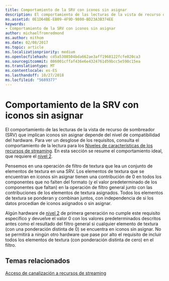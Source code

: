 ```yaml
---
title: Comportamiento de la SRV con iconos sin asignar
description: El comportamiento de las lecturas de la vista de recurso de sombreador (SRV) que implican iconos sin asignar depende del nivel de compatibilidad del hardware.
ms.assetid: 0E1D64BE-EB09-4F9D-9800-BD23A3B374EE
keywords:
- Comportamiento de la SRV con iconos sin asignar
author: michaelfromredmond
ms.author: mithom
ms.date: 02/08/2017
ms.topic: article
ms.localizationpriority: medium
ms.openlocfilehash: cd5a5308504bda662ae3aff1968122fcfe020ca3
ms.sourcegitcommit: 086001cffaf436e6e4324761d59bcc5e598c15ea
ms.translationtype: MT
ms.contentlocale: es-ES
ms.lasthandoff: 10/27/2018
ms.locfileid: "5689377"
---
```

# <a name="span-iddirect3dconceptssrvbehaviorwithnon-mappedtilesspansrv-behavior-with-non-mapped-tiles"></a><span id="direct3dconcepts.srv_behavior_with_non-mapped_tiles"></span>Comportamiento de la SRV con iconos sin asignar


El comportamiento de las lecturas de la vista de recurso de sombreador (SRV) que implican iconos sin asignar depende del nivel de compatibilidad del hardware. Para ver un desglose de los requisitos, consulta el comportamiento de la lectura para los [Niveles de características de los recursos de streaming](streaming-resources-features-tiers.md). En esta sección se resume el comportamiento ideal, que requiere el [nivel 2](tier-2.md).

Pensemos en una operación de filtro de textura que lea un conjunto de elementos de textura en una SRV. Los elementos de textura que se encuentran en iconos sin asignar tienen una contribución de 0 en todos los componentes que no falten del formato (y el valor predeterminado de los componentes que faltan) en la operación de filtro general junto con las contribuciones de los elementos de textura asignados. Todos los elementos de textura se ponderan y combinan juntos, con independencia de si los datos procedían de iconos asignados o sin asignar.

Algún hardware de [nivel 2](tier-2.md) de primera generación no cumple este requisito específico y devuelve el valor 0 con los valores predeterminados descritos antes como el resultado del filtro general si cualquier elemento de textura (con una ponderación distinta de 0) se encuentra en iconos sin asignar. No se permitirá a ningún otro hardware que pase por alto el requisito de incluir todos los elementos de textura (con ponderación distinta de cero) en el filtro.

## <a name="span-idrelated-topicsspanrelated-topics"></a><span id="related-topics"></span>Temas relacionados


[Acceso de canalización a recursos de streaming](pipeline-access-to-streaming-resources.md)

 

 




